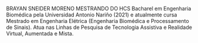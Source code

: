 BRAYAN SNEIDER MORENO 
MESTRANDO DO HCS
Bacharel em Engenharia Biomédica pela Universidad Antonio Nariño (2021) e atualmente cursa Mestrado em Engenharia Elétrica (Engenharia Biomédica e Processamento de Sinais).
Atua nas Linhas de Pesquisa de Tecnologia Assistiva e Realidade Virtual, Aumentada e Mista.